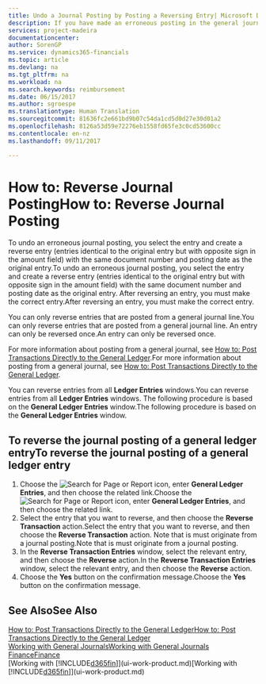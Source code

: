 ```yaml
---
title: Undo a Journal Posting by Posting a Reversing Entry| Microsoft Docs
description: If you have made an erroneous posting in the general journal, then you can use the Reverse Transaction function to undo the posting with a correct audit trail.
services: project-madeira
documentationcenter: 
author: SorenGP
ms.service: dynamics365-financials
ms.topic: article
ms.devlang: na
ms.tgt_pltfrm: na
ms.workload: na
ms.search.keywords: reimbursement
ms.date: 06/15/2017
ms.author: sgroespe
ms.translationtype: Human Translation
ms.sourcegitcommit: 81636fc2e661bd9b07c54da1cd5d0d27e30d01a2
ms.openlocfilehash: 8126a53d59e72276eb1558fd65fe3c0cd53600cc
ms.contentlocale: en-nz
ms.lasthandoff: 09/11/2017

---
```

# <a name="how-to-reverse-journal-posting"></a><span data-ttu-id="f687a-103">How to: Reverse Journal Posting</span><span class="sxs-lookup"><span data-stu-id="f687a-103">How to: Reverse Journal Posting</span></span>
<span data-ttu-id="f687a-104">To undo an erroneous journal posting, you select the entry and create a reverse entry (entries identical to the original entry but with opposite sign in the amount field) with the same document number and posting date as the original entry.</span><span class="sxs-lookup"><span data-stu-id="f687a-104">To undo an erroneous journal posting, you select the entry and create a reverse entry (entries identical to the original entry but with opposite sign in the amount field) with the same document number and posting date as the original entry.</span></span> <span data-ttu-id="f687a-105">After reversing an entry, you must make the correct entry.</span><span class="sxs-lookup"><span data-stu-id="f687a-105">After reversing an entry, you must make the correct entry.</span></span>

<span data-ttu-id="f687a-106">You can only reverse entries that are posted from a general journal line.</span><span class="sxs-lookup"><span data-stu-id="f687a-106">You can only reverse entries that are posted from a general journal line.</span></span> <span data-ttu-id="f687a-107">An entry can only be reversed once.</span><span class="sxs-lookup"><span data-stu-id="f687a-107">An entry can only be reversed once.</span></span>

<span data-ttu-id="f687a-108">For more information about posting from a general journal, see [How to: Post Transactions Directly to the General Ledger](finance-how-post-transactions-directly.md).</span><span class="sxs-lookup"><span data-stu-id="f687a-108">For more information about posting from a general journal, see [How to: Post Transactions Directly to the General Ledger](finance-how-post-transactions-directly.md).</span></span>

<span data-ttu-id="f687a-109">You can reverse entries from all **Ledger Entries** windows.</span><span class="sxs-lookup"><span data-stu-id="f687a-109">You can reverse entries from all **Ledger Entries** windows.</span></span> <span data-ttu-id="f687a-110">The following procedure is based on the **General Ledger Entries** window.</span><span class="sxs-lookup"><span data-stu-id="f687a-110">The following procedure is based on the **General Ledger Entries** window.</span></span>

## <a name="to-reverse-the-journal-posting-of-a-general-ledger-entry"></a><span data-ttu-id="f687a-111">To reverse the journal posting of a general ledger entry</span><span class="sxs-lookup"><span data-stu-id="f687a-111">To reverse the journal posting of a general ledger entry</span></span>
1. <span data-ttu-id="f687a-112">Choose the ![Search for Page or Report](media/ui-search/search_small.png "Search for Page or Report icon") icon, enter **General Ledger Entries**, and then choose the related link.</span><span class="sxs-lookup"><span data-stu-id="f687a-112">Choose the ![Search for Page or Report](media/ui-search/search_small.png "Search for Page or Report icon") icon, enter **General Ledger Entries**, and then choose the related link.</span></span>
2. <span data-ttu-id="f687a-113">Select the entry that you want to reverse, and then choose the **Reverse Transaction** action.</span><span class="sxs-lookup"><span data-stu-id="f687a-113">Select the entry that you want to reverse, and then choose the **Reverse Transaction** action.</span></span> <span data-ttu-id="f687a-114">Note that is must originate from a journal posting.</span><span class="sxs-lookup"><span data-stu-id="f687a-114">Note that is must originate from a journal posting.</span></span>
3. <span data-ttu-id="f687a-115">In the **Reverse Transaction Entries** window, select the relevant entry, and then choose the **Reverse** action.</span><span class="sxs-lookup"><span data-stu-id="f687a-115">In the **Reverse Transaction Entries** window, select the relevant entry, and then choose the **Reverse** action.</span></span>
4. <span data-ttu-id="f687a-116">Choose the **Yes** button on the confirmation message.</span><span class="sxs-lookup"><span data-stu-id="f687a-116">Choose the **Yes** button on the confirmation message.</span></span>

## <a name="see-also"></a><span data-ttu-id="f687a-117">See Also</span><span class="sxs-lookup"><span data-stu-id="f687a-117">See Also</span></span>
[<span data-ttu-id="f687a-118">How to: Post Transactions Directly to the General Ledger</span><span class="sxs-lookup"><span data-stu-id="f687a-118">How to: Post Transactions Directly to the General Ledger</span></span>](finance-how-post-transactions-directly.md)  
[<span data-ttu-id="f687a-119">Working with General Journals</span><span class="sxs-lookup"><span data-stu-id="f687a-119">Working with General Journals</span></span>](ui-work-general-journals.md)  
[<span data-ttu-id="f687a-120">Finance</span><span class="sxs-lookup"><span data-stu-id="f687a-120">Finance</span></span>](finance.md)  
<span data-ttu-id="f687a-121">[Working with [!INCLUDE[d365fin](includes/d365fin_md.md)]](ui-work-product.md)</span><span class="sxs-lookup"><span data-stu-id="f687a-121">[Working with [!INCLUDE[d365fin](includes/d365fin_md.md)]](ui-work-product.md)</span></span>  


